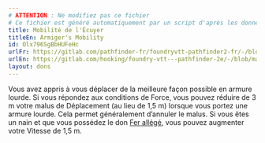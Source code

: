 ```yaml
---
# ATTENTION : Ne modifiez pas ce fichier
# Ce fichier est généré automatiquement par un script d'après les données du module Foundry VTT officiel et de sa traduction
title: Mobilité de l'Écuyer
titleEn: Armiger's Mobility
id: Olx796SgBbHUFeHc
urlFr: https://gitlab.com/pathfinder-fr/foundryvtt-pathfinder2-fr/-/blob/master/data/feats/Olx796SgBbHUFeHc.htm
urlEn: https://gitlab.com/hooking/foundry-vtt---pathfinder-2e/-/blob/master/packs/data/feats.db/armiger-s-mobility.json
layout: dons
---
```

Vous avez appris à vous déplacer de la meilleure façon possible en armure lourde. Si vous répondez aux conditions de Force, vous pouvez réduire de 3 m votre malus de Déplacement (au lieu de 1,5 m) lorsque vous portez une armure lourde. Cela permet généralement d’annuler le malus. Si vous êtes un nain et que vous possédez le don [Fer allégé](fer-allégé.html), vous pouvez augmenter votre Vitesse de 1,5 m.

